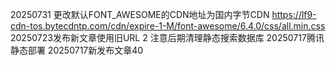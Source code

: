 20250731 更改默认FONT_AWESOME的CDN地址为国内字节CDN https://lf9-cdn-tos.bytecdntp.com/cdn/expire-1-M/font-awesome/6.4.0/css/all.min.css
20250723发布新文章使用旧URL 2 注意后期清理静态搜索数据库
20250717腾讯静态部署
20250717新发布文章40
